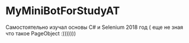 # MyMiniBotForStudyAT
Самостоятельно изучал основы C# и Selenium 2018 год  ( еще не зная что такое PageObject  :))))))) 
